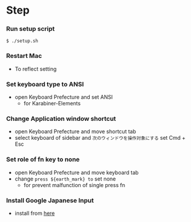 <!-- START doctoc -->
<!-- END doctoc -->

# Step

### Run setup script

```shell
$ ./setup.sh
```

### Restart Mac

- To reflect setting

### Set keyboard type to ANSI

- open Keyboard Prefecture and set ANSI
    - for Karabiner-Elements 

### Change Application window shortcut

- open Keyboard Prefecture and move shortcut tab
- select keyboard of sidebar and `次のウィンドウを操作対象にする` set Cmd + Esc

### Set role of fn key to none

- open Keyboard Prefecture and move keyboard tab
- change `press ${earth_mark} to` set none
    - for prevent malfunction of single press fn

### Install Google Japanese Input

- install from [here](https://www.google.co.jp/ime/)
